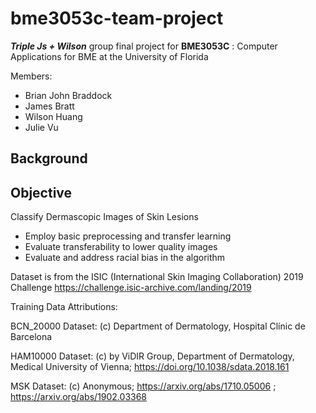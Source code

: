 # bme3053c-team-project
***Triple Js + Wilson*** group final project for **BME3053C** : Computer Applications for BME at the University of Florida

Members: 
- Brian John Braddock
- James Bratt
- Wilson Huang
- Julie Vu

## Background

## Objective

Classify Dermascopic Images of Skin Lesions 

- Employ basic preprocessing and transfer learning
- Evaluate transferability to lower quality images
- Evaluate and address racial bias in the algorithm

Dataset is from the ISIC (International Skin Imaging Collaboration) 2019 Challenge
https://challenge.isic-archive.com/landing/2019



Training Data Attributions:

BCN_20000 Dataset: (c) Department of Dermatology, Hospital Clínic de Barcelona

HAM10000 Dataset: (c) by ViDIR Group, Department of Dermatology, Medical University of Vienna; https://doi.org/10.1038/sdata.2018.161

MSK Dataset: (c) Anonymous; https://arxiv.org/abs/1710.05006 ; https://arxiv.org/abs/1902.03368
